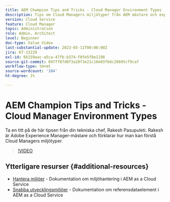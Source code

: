 ```yaml
---
title: AEM Champion Tips and Tricks - Cloud Manager Environment Types
description: Tips om Cloud Managers miljötyper från AEM mästare och expert, Rakesh Pasupuleti.
version: Cloud Service
feature: Cloud Manager
topic: Administration
role: Admin, Architect
level: Beginner
doc-type: Value Video
last-substantial-update: 2023-05-11T00:00:00Z
jira: KT-13229
exl-id: 66159aac-a5ca-47fb-b374-f0fe5f8e1198
source-git-commit: 097ff8fd0f3a28f3e21c10e03f6dc28695cf9caf
workflow-type: tm+mt
source-wordcount: '104'
ht-degree: 1%

---
```


# AEM Champion Tips and Tricks - Cloud Manager Environment Types

Ta en titt på de här tipsen från din tekniska chef, Rakesh Pasupuleti. Rakesh är Adobe Experience Manager-mästare och förklarar hur man kan förstå Cloud Managers miljötyper.

>[!VIDEO](https://video.tv.adobe.com/v/3419297?quality=12&learn=on)

## Ytterligare resurser {#additional-resources}

* [Hantera miljöer](https://experienceleague.adobe.com/docs/experience-manager-cloud-service/content/implementing/using-cloud-manager/manage-environments.html) - Dokumentation om miljöhantering i AEM as a Cloud Service
* [Snabba utvecklingsmiljöer](https://experienceleague.adobe.com/docs/experience-manager-cloud-service/content/implementing/developing/rapid-development-environments.html) - Dokumentation om referensdataelement i AEM as a Cloud Service
